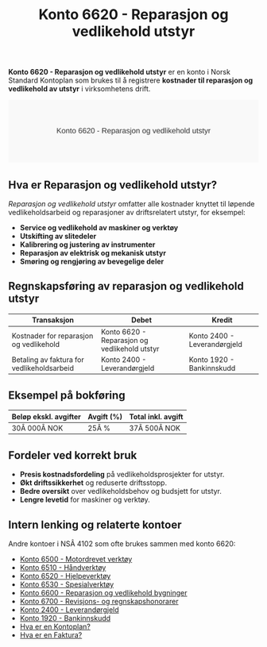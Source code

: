 ﻿---
title: "Konto 6620 - Reparasjon og vedlikehold utstyr"
seoTitle: "6620-reparasjon-og-vedlikehold-utstyr"
meta_description: '**Konto 6620 - Reparasjon og vedlikehold utstyr** er en konto i Norsk Standard Kontoplan som brukes til å registrere **kostnader til reparasjon og vedlikehold ...'
slug: 6620-reparasjon-og-vedlikehold-utstyr
type: blog
layout: pages/single
---

**Konto 6620 - Reparasjon og vedlikehold utstyr** er en konto i Norsk Standard Kontoplan som brukes til å registrere **kostnader til reparasjon og vedlikehold av utstyr** i virksomhetens drift.

![Illustrasjon av konto 6620 Reparasjon og vedlikehold utstyr](6620-reparasjon-og-vedlikehold-utstyr-image.svg)

## Hva er Reparasjon og vedlikehold utstyr?

*Reparasjon og vedlikehold utstyr* omfatter alle kostnader knyttet til løpende vedlikeholdsarbeid og reparasjoner av driftsrelatert utstyr, for eksempel:

* **Service og vedlikehold av maskiner og verktøy**
* **Utskifting av slitedeler**
* **Kalibrering og justering av instrumenter**
* **Reparasjon av elektrisk og mekanisk utstyr**
* **Smøring og rengjøring av bevegelige deler**

## Regnskapsføring av reparasjon og vedlikehold utstyr

| Transaksjon                             | Debet                                            | Kredit                       |
|-----------------------------------------|--------------------------------------------------|------------------------------|
| Kostnader for reparasjon og vedlikehold | Konto 6620 - Reparasjon og vedlikehold utstyr    | Konto 2400 - Leverandørgjeld |
| Betaling av faktura for vedlikeholdsarbeid | Konto 2400 - Leverandørgjeld                   | Konto 1920 - Bankinnskudd    |

## Eksempel på bokføring

| Beløp ekskl. avgifter | Avgift (%) | Total inkl. avgift |
|-----------------------|------------|--------------------|
| 30Â 000Â NOK            | 25Â %       | 37Â 500Â NOK         |

## Fordeler ved korrekt bruk

* **Presis kostnadsfordeling** på vedlikeholdsprosjekter for utstyr.
* **Økt driftssikkerhet** og reduserte driftsstopp.
* **Bedre oversikt** over vedlikeholdsbehov og budsjett for utstyr.
* **Lengre levetid** for maskiner og verktøy.

## Intern lenking og relaterte kontoer

Andre kontoer i NSÂ 4102 som ofte brukes sammen med konto 6620:

* [Konto 6500 - Motordrevet verktøy](/blogs/kontoplan/6500-motordrevet-verktoy "Konto 6500 - Motordrevet verktøy")
* [Konto 6510 - Håndverktøy](/blogs/kontoplan/6510-handverktoy "Konto 6510 - Håndverktøy")
* [Konto 6520 - Hjelpeverktøy](/blogs/kontoplan/6520-hjelpeverktoy "Konto 6520 - Hjelpeverktøy")
* [Konto 6530 - Spesialverktøy](/blogs/kontoplan/6530-spesialverktoy "Konto 6530 - Spesialverktøy")
* [Konto 6600 - Reparasjon og vedlikehold bygninger](/blogs/kontoplan/6600-reparasjon-og-vedlikehold-bygninger "Konto 6600 - Reparasjon og vedlikehold bygninger")
* [Konto 6700 - Revisjons- og regnskapshonorarer](/blogs/kontoplan/6700-revisjons-og-regnskapshonorarer "Konto 6700 - Revisjons- og regnskapshonorarer")
* [Konto 2400 - Leverandørgjeld](/blogs/kontoplan/2400-leverandorgjeld "Konto 2400 - Leverandørgjeld")
* [Konto 1920 - Bankinnskudd](/blogs/kontoplan/1920-bankinnskudd "Konto 1920 - Bankinnskudd")
* [Hva er en Kontoplan?](/blogs/regnskap/hva-er-kontoplan "Hva er en Kontoplan? Komplett Guide til Kontoplaner i Norsk Regnskap")
* [Hva er en Faktura?](/blogs/regnskap/hva-er-en-faktura "Hva er en Faktura? En Guide til Norske Fakturakrav")






